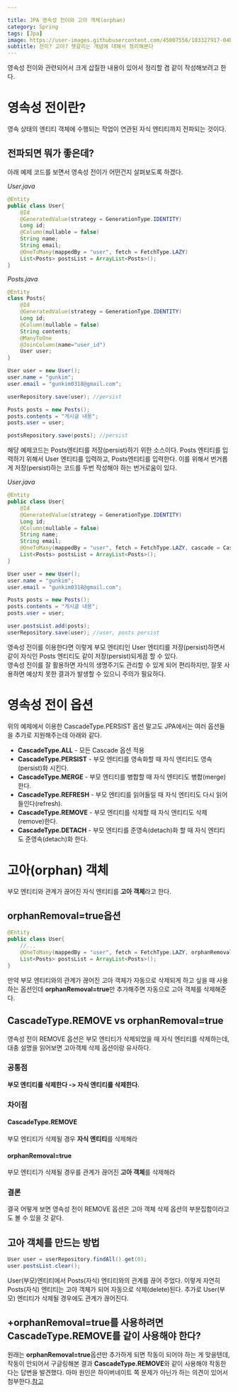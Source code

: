 ```yaml
---

title: JPA 영속성 전이와 고아 객체(orphan)
category: Spring
tags: [Jpa]
image: https://user-images.githubusercontent.com/45007556/103327917-04bf5880-4a9a-11eb-8610-c88a74f619bc.png
subtitle: 전이? 고아? 헷갈리는 개념에 대해서 정리해본다
---
```


영속성 전이와 관련되어서 크게 삽질한 내용이 있어서 정리할 겸 같이 작성해보려고 한다.

# 영속성 전이란?

영속 상태의 엔티티 객체에 수행되는 작업이 연관된 자식 엔티티까지 전파되는 것이다.

## 전파되면 뭐가 좋은데?

아래 예제 코드를 보면서 영속성 전이가 어떤건지 살펴보도록 하겠다.

_User.java_

```java
@Entity
public class User{
    @Id
    @GeneratedValue(strategy = GenerationType.IDENTITY)
    Long id;
    @Column(nullable = false)
    String name;
    String email;
    @OneToMany(mappedBy = "user", fetch = FetchType.LAZY)
    List<Posts> postsList = ArrayList<Posts>();
}
```

_Posts.java_

```java
@Entity
class Posts{
    @Id
    @GeneratedValue(strategy = GenerationType.IDENTITY)
    Long id;
    @Column(nullable = false)
    String contents;
    @ManyToOne
    @JoinColumn(name="user_id")
    User user;
}
```

```java
User user = new User();
user.name = "gunkim";
user.email = "gunkim0318@gmail.com";

userRepository.save(user); //persist

Posts posts = new Posts();
posts.contents = "게시글 내용";
posts.user = user;

postsRepository.save(posts); //persist
```

해당 예제코드는 Posts엔티티를 저장(persist)하기 위한 소스이다. Posts 엔티티를 입력하기 위해서 User 엔티티를 입력하고, Posts엔티티를 입력한다.
이를 위해서 번거롭게 저장(persist)하는 코드를 두번 작성해야 하는 번거로움이 있다.

_User.java_

```java
@Entity
public class User{
    @Id
    @GeneratedValue(strategy = GenerationType.IDENTITY)
    Long id;
    @Column(nullable = false)
    String name;
    String email;
    @OneToMany(mappedBy = "user", fetch = FetchType.LAZY, cascade = CascadeType.PERSIST)
    List<Posts> postsList = ArrayList<Posts>();
}
```

```java
User user = new User();
user.name = "gunkim";
user.email = "gunkim0318@gmail.com";

Posts posts = new Posts();
posts.contents = "게시글 내용";
posts.user = user;

user.postsList.add(posts);
userRepository.save(user); //user, posts persist
```

영속성 전이를 이용한다면 이렇게 부모 엔티티인 User 엔티티를 저장(persist)하면서 같이 자식인 Posts 엔티티도 같이 저장(persist)되게끔 할 수 있다.  
영속성 전이를 잘 활용하면 자식의 생명주기도 관리할 수 있게 되어 편리하지만, 잘못 사용하면 예상치 못한 결과가 발생할 수 있으니 주의가 필요하다.

# 영속성 전이 옵션

위의 예제에서 이용한 CascadeType.PERSIST 옵션 말고도 JPA에서는 여러 옵션들을 추가로 지원해주는데 아래와 같다.

- **CascadeType.ALL** - 모든 Cascade 옵션 적용
- **CascadeType.PERSIST** - 부모 엔티티를 영속화할 때 자식 엔티티도 영속(persist)화 시킨다.
- **CascadeType.MERGE** - 부모 엔티티를 병합할 때 자식 엔티티도 병합(merge)한다.
- **CascadeType.REFRESH** - 부모 엔티티를 읽어들일 때 자식 엔티티도 다시 읽어들인다(refresh).
- **CascadeType.REMOVE** - 부모 엔티티를 삭제할 때 자식 엔티티도 삭제(remove)한다.
- **CascadeType.DETACH** - 부모 엔티티를 준영속(detach)화 할 때 자식 엔티티도 준영속(detach)화 한다.

# 고아(orphan) 객체

부모 엔티티와 관계가 끊어진 자식 엔티티를 **고아 객체**라고 한다.

## **orphanRemoval=true**옵션
```java
@Entity
public class User{
    //...
    @OneToMany(mappedBy = "user", fetch = FetchType.LAZY, orphanRemoval=true)
    List<Posts> postsList = ArrayList<Posts>();
}
```
만약 부모 엔티티와의 관계가 끊어진 고아 객체가 자동으로 삭제되게 하고 싶을 때 사용하는 옵션인데 **orphanRemoval=true**만 추가해주면 자동으로 고아 객체를 삭제해준다.
## CascadeType.REMOVE vs orphanRemoval=true
영속성 전이 REMOVE 옵션은 부모 엔티티가 삭제되었을 때 자식 엔티티를 삭제하는데, 대충 설명을 읽어보면 고아객체 삭제 옵션이랑 유사하다.  
### 공통점 
**부모 엔티티를 삭제한다 -> 자식 엔티티를 삭제한다.**  
### 차이점
#### CascadeType.REMOVE
부모 엔티티가 삭제될 경우 **자식 엔티티**를 삭제해라
#### orphanRemoval=true
부모 엔티티가 삭제될 경우를 관계가 끊어진 **고아 객체**를 삭제해라
### 결론
결국 어떻게 보면 영속성 전이 REMOVE 옵션은 고아 객체 삭제 옵션의 부분집합이라고도 볼 수 있을 것 같다.
##  고아 객체를 만드는 방법
```java
User user = userRepository.findAll().get(0);
user.postsList.clear();
```
User(부모)엔티티에서 Posts(자식) 엔티티와의 관계를 끊어 주었다. 이렇게 자연히 Posts(자식) 엔티티는 고아 객체가 되어 자동으로 삭제(delete)된다. 추가로 User(부모) 엔티티가 삭제될 경우에도 관계가 끊어진다.

## +**orphanRemoval=true**를 사용하려면 CascadeType.REMOVE를 같이 사용해야 한다?

원래는 **orphanRemoval=true**옵션만 추가하게 되면 작동이 되어야 하는 게 맞을텐데, 작동이 안되어서 구글링해본 결과 **CascadeType.REMOVE**와 같이 사용해야 작동한다는 답변을 발견했다. 아마 원인은 하이버네이트 쪽 문제가 아닌가 하는 의견이 있어서 첨부한다.[참고](https://github.com/mjung1798/Jyami-Java-Lab/issues/1)